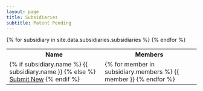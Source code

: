 ```yaml
---
layout: page
title: Subsidiaries
subtitle: Patent Pending
---
```

<table>
  <tr>
    <th>Name</th>
    <th>Members</th>
  </tr>
{% for subsidiary in site.data.subsidiaries.subsidiaries %}
  <tr>
    <td>
      {% if subsidiary.name %}
        {{ subsidiary.name }}
      {% else %}
        <a href="mailto:thecolincollective@gmail.com?Body=Name:&Subject=Subsidiary%20Request%20for%20{{ subsidiary.members | url_encode }}" target="_blank">Submit New</a>
      {% endif %}
    </td>
    <td>
      {% for member in subsidiary.members %}
        {{ member }}
      {% endfor %}
    </td>
  </tr>
{% endfor %}
</table>

